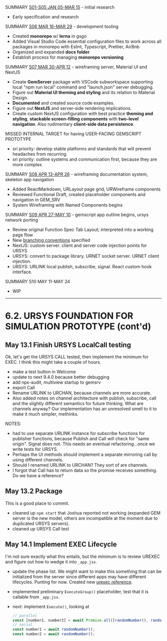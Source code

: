 SUMMARY [S01-S05 JAN 05-MAR 15](00-dev-archives/sprint-01-05.md) - initial research

* Early specification and research

SUMMARY [S06 MAR 16-MAR 29](00-dev-archives/sprint-06.md) - development tooling

* Created **monorepo** w/ **lerna** in gsgo
* Added Visual Studio Code essential configuration files to work across all packages in monorepo with Eslint, Typescript, Prettier, AirBnb
* Organized and expanded **docs folder**
* Establish process for managing **monorepo versioning**

SUMMARY [S07 MAR 30-APR 12](00-dev-archives/sprint-07.md) - wireframing server, Material UI and NextJS

* Create **GemServer** package with VSCode subworkspace supporting local "npm run local" command and "launch.json" server debugging.
* Figure out **Material UI theming and styling** and its relation to Material Design. 
* **Documented** and created source code examples.
* Figure out **NextJS** and server-side rendering implications.
* Create custom NextJS configuration with best practice **theming and styling**, **stackable  screen-filling components** with **two-level navigation**. Also rudimentary **client-side data persistence**.

MISSED INTERNAL TARGET for having USER-FACING GEMSCRIPT PROTOTYPE

* sri priority: develop stable platforms and standards that will prevent headaches from recurring.
* sri priority: outline systems and communication first, because they are more complex.

SUMMARY [S08 APR 13-APR 26](00-dev-archives/sprint-08.md) - wireframing documentation system, skeleton app navigation

* Added ReactMarkdown, URLayout page grid, URWireframe components
* Reviewed Functional Draft, created placeholder components and navigation in GEM_SRV
* System Wireframing with Named Components begins

SUMMARY [S09 APR 27-MAY 10](00-dev-archives/sprint-09.md) - gemscript app outline begins, ursys network porting

* Review original Function Spec Tab Layout; interpreted into a working page flow
* New [branching conventions](20-tooling/21-branch-flow.md) specified
* NextJS: custom server. client and server code injection points for URSYS
* URSYS: convert to package library. URNET socket server. URNET client injection.
* URSYS: URLINK local publish, subscribe, signal. React custom hook interface.

SUMMARY S10 MAY 11-MAY 24

* WIP

---

# 6.2. URSYS FOUNDATION FOR SIMULATION PROTOTYPE (cont'd)

## May 13.1 Finish URSYS LocalCall testing

Ok, let's get the URSYS CALL tested, then implement the minimum for EXEC. I think this might take a couple of hours.

* make a test button in Welcome
* update to next 9.4.0 because better debugging
* add npx-audit, multiview startup to gemsrv
* export Call
* Rename URLINK to URCHAN, because channels are more accurate. 
* Also added notes on channel architecture with publish, subscribe, call and the slightly different semantics for future thinking. What are channels anyway? Our implementation has an unresolved smell to it to make it much simpler, methinks.

NOTES:

* had to use separate URLINK instance for subscribe functions for publisher functions, because Publish and Call will check for "same origin". Signal does not. This needs an eventual refactoring...once we write tests for URSYS.
* Perhaps the UI methods should implement a separate mirroring call by using different channels.
* Should I renamed URLINK to URCHAN? They sort of are channels. 
* I forgot that Call has to return data so the promise receives something. Do we have a reference?

## May 13.2 Package

This is a good place to commit. 

* cleaned up `npm start` that Joshua reported not working (expanded GEM server is the new model, others are incompatible at the moment due to duplicated URSYS servers).
* cleaned up URSYS Call test

## May 14.1 Implement EXEC Lifecycle

I'm not sure exactly what this entails, but the minimum is to review UREXEC and figure out how to wedge it into `_app.jsx`. 

* update the phase list. We might want to make this something that can be initialized from the server since different apps may have different lifecycles. Punting for now. Created new [urexec reference](01-architecture/02-urexec.md). 

* implemented preliminary `ExecuteGroup()` placeholder, test that it is callable from `_app.jsx`.

* next: implement `Execute()`, looking at

  ```js
  // parallel
  const [number1, number2] = await Promise.all([randomNumber(), randomNumber()]);
  // serial
  const number1 = await randomNumber();
  const number2 = await randomNumber();
  ```

  

